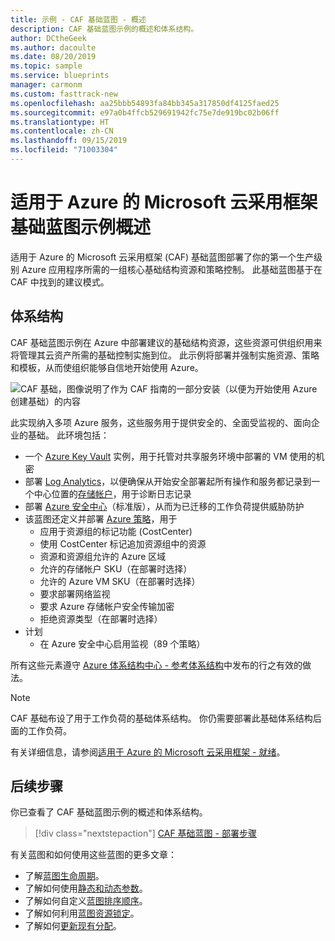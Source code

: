 ```yaml
---
title: 示例 - CAF 基础蓝图 - 概述
description: CAF 基础蓝图示例的概述和体系结构。
author: DCtheGeek
ms.author: dacoulte
ms.date: 08/20/2019
ms.topic: sample
ms.service: blueprints
manager: carmonm
ms.custom: fasttrack-new
ms.openlocfilehash: aa25bbb54893fa84bb345a317850df4125faed25
ms.sourcegitcommit: e97a0b4ffcb529691942fc75e7de919bc02b06ff
ms.translationtype: HT
ms.contentlocale: zh-CN
ms.lasthandoff: 09/15/2019
ms.locfileid: "71003304"
---
```

# <a name="overview-of-the-microsoft-cloud-adoption-framework-for-azure-foundation-blueprint-sample"></a>适用于 Azure 的 Microsoft 云采用框架基础蓝图示例概述

适用于 Azure 的 Microsoft 云采用框架 (CAF) 基础蓝图部署了你的第一个生产级别 Azure 应用程序所需的一组核心基础结构资源和策略控制。 此基础蓝图基于在 CAF 中找到的建议模式。

## <a name="architecture"></a>体系结构

CAF 基础蓝图示例在 Azure 中部署建议的基础结构资源，这些资源可供组织用来将管理其云资产所需的基础控制实施到位。 此示例将部署并强制实施资源、策略和模板，从而使组织能够自信地开始使用 Azure。

![CAF 基础，图像说明了作为 CAF 指南的一部分安装（以便为开始使用 Azure 创建基础）的内容](../../media/caf-blueprints/caf-foundation-architecture.png)

此实现纳入多项 Azure 服务，这些服务用于提供安全的、全面受监视的、面向企业的基础。 此环境包括：

- 一个 [Azure Key Vault](../../../../key-vault/key-vault-overview.md) 实例，用于托管对共享服务环境中部署的 VM 使用的机密
- 部署 [Log Analytics](../../../../azure-monitor/overview.md)，以便确保从开始安全部署起所有操作和服务都记录到一个中心位置的[存储帐户](../../../../storage/common/storage-introduction.md)，用于诊断日志记录
- 部署 [Azure 安全中心](../../../../security-center/security-center-intro.md)（标准版），从而为已迁移的工作负荷提供威胁防护
- 该蓝图还定义并部署 [Azure 策略](../../../policy/overview.md)，用于 
  - 应用于资源组的标记功能 (CostCenter)
  - 使用 CostCenter 标记追加资源组中的资源
  - 资源和资源组允许的 Azure 区域
  - 允许的存储帐户 SKU（在部署时选择）
  - 允许的 Azure VM SKU（在部署时选择）
  - 要求部署网络监视 
  - 要求 Azure 存储帐户安全传输加密
  - 拒绝资源类型（在部署时选择）  
- 计划
  - 在 Azure 安全中心启用监视（89 个策略）

所有这些元素遵守 [Azure 体系结构中心 - 参考体系结构](/azure/architecture/reference-architectures/)中发布的行之有效的做法。

> [!NOTE]
> CAF 基础布设了用于工作负荷的基础体系结构。
> 你仍需要部署此基础体系结构后面的工作负荷。

有关详细信息，请参阅[适用于 Azure 的 Microsoft 云采用框架 - 就绪](/azure/architecture/cloud-adoption/ready/azure-readiness-guide/govern-org-compliance?tabs=AzurePolicy)。

## <a name="next-steps"></a>后续步骤

你已查看了 CAF 基础蓝图示例的概述和体系结构。

> [!div class="nextstepaction"]
>  [CAF 基础蓝图 - 部署步骤](./deploy.md)

有关蓝图和如何使用这些蓝图的更多文章：

- 了解[蓝图生命周期](../../concepts/lifecycle.md)。
- 了解如何使用[静态和动态参数](../../concepts/parameters.md)。
- 了解如何自定义[蓝图排序顺序](../../concepts/sequencing-order.md)。
- 了解如何利用[蓝图资源锁定](../../concepts/resource-locking.md)。
- 了解如何[更新现有分配](../../how-to/update-existing-assignments.md)。